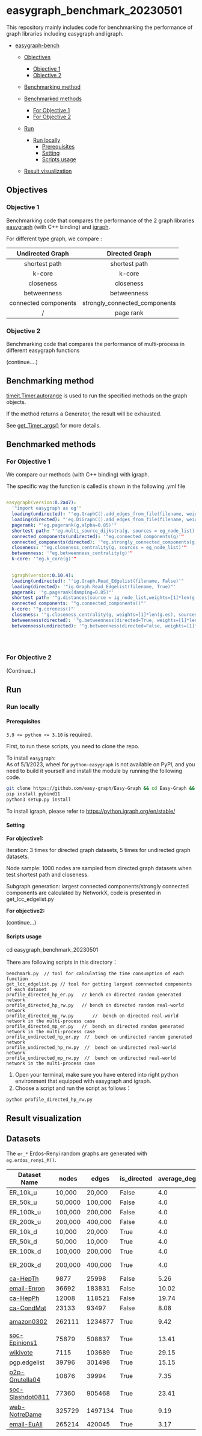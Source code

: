 # easygraph_benchmark_20230501
This repository mainly includes code for benchmarking the performance of graph libraries including easygraph and igraph.


- [easygraph-bench](#easygraph-bench)
  
  - [Objectives](#objectives)
  
    - [Objective 1](#for-objective-1)
    - [Objective 2](#for-objective-2)
  
  - [Benchmarking method](#benchmarking-method)
  
  - [Benchmarked methods](#benchmarked-methods)
    
    - [For Objective 1](#for-objective-1)
    - [For Objective 2](#for-objective-2)
    
  - [Run](#run)
    
    - [Run locally](#run-locally)
      - [Prerequisites](#prerequisites)
      - [Setting](#setting)
      - [Scripts usage](#scripts-usage)
    
  - [Result visualization ](#result-visualization-for-objective-1-only)
  
    

## Objectives

### Objective 1

Benchmarking code that compares the performance of the 2 graph libraries [easygraph](https://github.com/easy-graph/Easy-Graph) (with C++ binding) and [igraph](https://github.com/igraph/python-igraph).

For different type graph, we compare :

|   Undirected Graph   |        Directed Graph         |
| :------------------: | :---------------------------: |
|    shortest path     |         shortest path         |
|        k-core        |            k-core             |
|      closeness       |           closeness           |
|     betweenness      |          betweenness          |
| connected components | strongly_connected_components |
|          /           |           page rank           |

### Objective 2

Benchmarking code that compares the performance of multi-process in different easygraph functions

(continue....)



## Benchmarking method

[timeit.Timer.autorange](https://docs.python.org/3.10/library/timeit.html#timeit.Timer.autorange) is used to run the specified methods on the graph objects.

If the method returns a Generator, the result will be exhausted.

See [get_Timer_args()](https://github.com/tddschn/easygraph-bench/blob/69cc89889e39386f495b7fa07be3116443cc9356/utils.py#L191) for more details.

## Benchmarked methods

### For Objective 1

We compare our methods (with C++ binding) with igraph. 

The specific way the function is called is shown in the following .yml file

  ```yaml

  easygraph(version:0.2a47):
  	'"import easygraph as eg'"
  	loading(undirected): "'eg.GraphC().add_edges_from_file(filename, weighted=False,is_transform=True)'"
    loading(directed): "'eg.DiGraphC().add_edges_from_file(filename, weighted=False,is_transform=True)'"
    pagerank: "'eg.pagerank(g,alpha=0.85)'"
    shortest path: "'eg.multi_source_dijkstra(g, sources = eg_node_list)'"
    connected_components(undirected): '"eg.connected_components(g)'"
   	connected_components(directed): '"eg.strongly_connected_components(g)'"
   	closeness: '"eg.closeness_centrality(g, sources = eg_node_list)'"
   	betweenness: '"eg.betweenness_centrality(g)'"
   	k-core: '"eg.k_core(g)'"
   
 
    igraph(version:0.10.4):
    loading(undirected): "'ig.Graph.Read_Edgelist(filename, False)'"
    loading(directed): '"ig.Graph.Read_Edgelist(filename, True)"'
    pagerank: '"g.pagerank(damping=0.85)"'
    shortest path: '"g.distances(source = ig_node_list,weights=[1]*len(g.es))"'
    connected components: '"g.connected_components()"'
    k-core: '"g.coreness()"'
    closeness: '"g.closeness_centrality(g, weights=[1]*len(g.es), sources = ig_node_list)'"
   	betweenness(directed): '"g.betweenness(directed=True, weights=[1]*len(g.es))'"
   	betweenness(undirected): '"g.betweenness(directed=False, weights=[1]*len(g.es))'"


    
  ```

### For Objective 2

(Continue..)




## Run

### Run locally

#### Prerequisites

`3.9 <= python <= 3.10` is required.

First, to run these scripts, you need to clone the repo.

To install `easygraph`:  
As of 5/1/2023, wheel for `python-easygraph` is not available on PyPI, and you need to build it yourself and install the module by running the following code.

```bash
git clone https://github.com/easy-graph/Easy-Graph && cd Easy-Graph && git checkout pybind11
pip install pybind11
python3 setup.py install
```

To install igraph, please refer to https://python.igraph.org/en/stable/

#### Setting

**For objective1:** 

Iteration:  3 times for directed graph datasets, 5 times for undirected graph datasets.

Node sample: 1000 nodes are sampled from directed graph datasets when test shortest path and closeness.

 Subgraph generation: largest connected components/strongly connected components are calculated by NetworkX, code is presented in get_lcc_edgelist.py

**For objective2:**

(continue...) 

#### Scripts usage

cd easygraph_benchmark_20230501

There are following scripts in this directory：

```
benchmark.py  // tool for calculating the time consumption of each function
get_lcc_edgelist.py // tool for getting largest connnected components of each dataset
profile_directed_hp_er.py   // bench on directed random generated network
profile_directed_hp_rw.py   // bench on directed random real-world network 
profile_directed_mp_rw.py		//  bench on directed real-world network in the multi-process case
profile_directed_mp_er.py 	//  bench on directed random generated network in the multi-process case
profile_undirected_hp_er.py  //  bench on undirected random generated network
profile_undirected_hp_rw.py	 //  bench on undirected real-world network 
profile_undirected_mp_rw.py  //  bench on undirected real-world network in the multi-process case

```

1. Open your terminal, make sure you have entered into right python environment that equipped with easygraph and igraph. 
2. Choose a script and run the script as follows：

```
python profile_directed_hp_rw.py
```







## Result visualization 




## Datasets


The `er_*` Erdos-Renyi random graphs are generated with `eg.erdos_renyi_M()`.

<!-- BEGIN DATASET TABLE -->

| Dataset Name                                                 | nodes   | edges   | is_directed | average_degree | density  |
| ------------------------------------------------------------ | ------- | ------- | ----------- | -------------- | -------- |
| ER\_10k\_u                                                   | 10,000  | 20,000  | False       | 4.0            | 5.0e-05  |
| ER\_50k\_u                                                   | 50,0000 | 100,000 | False       | 4.0            | 1.0e-05  |
| ER_100k_u                                                    | 100,000 | 200,000 | False       | 4.0            | 5.0e-06  |
| ER_200k_u                                                    | 200,000 | 400,000 | False       | 4.0            | 2.5e-06  |
| ER_10k_d                                                     | 10,000  | 20,000  | True        | 4.0            | 2.5e-05  |
| ER_50k_d                                                     | 50,000  | 10,000  | True        | 4.0            | 5.0e-06  |
| ER_100k_d                                                    | 100,000 | 200,000 | True        | 4.0            | 2.5e-06  |
| ER_200k_d                                                    | 200,000 | 400,000 | True        | 4.0            | 1.25e-06 |
| [ca-HepTh](http://snap.stanford.edu/data/ca-HepTh.html)      | 9877    | 25998   | False       | 5.26           | 0.0005   |
| [email-Enron](http://snap.stanford.edu/data/email-Enron.html) | 36692   | 183831  | False       | 10.02          | 0.0003   |
| [ca-HepPh](http://snap.stanford.edu/data/ca-HepPh.html)      | 12008   | 118521  | False       | 19.74          | 0.0016   |
| [ca-CondMat](http://snap.stanford.edu/data/ca-CondMat.html)  | 23133   | 93497   | False       | 8.08           | 0.0003   |
| [amazon0302](http://snap.stanford.edu/data/amazon0302.html)  | 262111  | 1234877 | True        | 9.42           | 1.79e-05 |
| [soc-Epinions1](http://snap.stanford.edu/data/soc-Epinions1.html) | 75879   | 508837  | True        | 13.41          | 8.8e−05  |
| [wikivote](http://snap.stanford.edu/data/wiki-Vote.html)     | 7115    | 103689  | True        | 29.15          | 0.0020   |
| pgp.edgelist                                                 | 39796   | 301498  | True        | 15.15          | 0.0002   |
| [p2p-Gnutella04](http://snap.stanford.edu/data/p2p-Gnutella04.html) | 10876   | 39994   | True        | 7.35           | 0.0003   |
| [soc-Slashdot0811](http://snap.stanford.edu/data/soc-Slashdot0811.html) | 77360   | 905468  | True        | 23.41          | 0.0002   |
| [web-NotreDame](http://snap.stanford.edu/data/web-NotreDame.html) | 325729  | 1497134 | True        | 9.19           | 1.5e−07  |
| [email-EuAll](http://snap.stanford.edu/data/email-Enron.html) | 265214  | 420045  | True        | 3.17           | 0.0003   |

